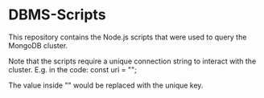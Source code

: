 # DBMS-Scripts

This repository contains the Node.js scripts that were used to query the MongoDB cluster.

Note that the scripts require a unique connection string to interact with the cluster.
E.g. in the code:
const uri = "<connection-string>";

The value inside "" would be replaced with the unique key.
